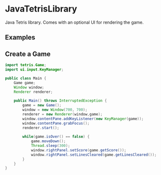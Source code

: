 # JavaTetrisLibrary
Java Tetris library. Comes with an optional UI for rendering the game.

## Examples

## Create a Game

```java
import tetris.Game;
import ui.input.KeyManager;

public class Main {
	Game game;
	Window window;
	Renderer renderer;
	
	public Main() throws InterruptedException {
		game = new Game();
		window = new Window(700, 700);
		renderer = new Renderer(window,game);
		window.contentPane.addKeyListener(new KeyManager(game));
		window.contentPane.grabFocus();
		renderer.start();
		
		while(game.isOver() == false) {
			game.moveDown();
			Thread.sleep(300);
			window.rightPanel.setScore(game.getScore());
			window.rightPanel.setLinesCleared(game.getLinesCleared());	
		}	
	}
}
  ```
